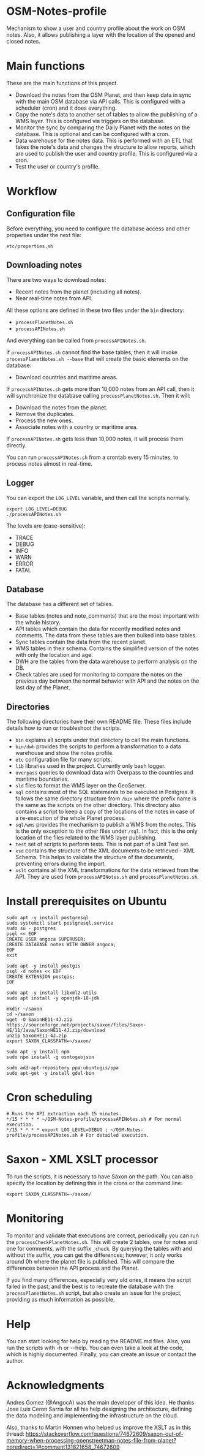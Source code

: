 # OSM-Notes-profile
Mechanism to show a user and country profile about the work on OSM notes.
Also, it allows publishing a layer with the location of the opened and
closed notes.


# Main functions

These are the main functions of this project.

* Download the notes from the OSM Planet, and then keep data in sync
with the main OSM database via API calls.
This is configured with a scheduler (cron) and it does everything.
* Copy the note's data to another set of tables to allow the
publishing of a WMS layer.
This is configured via triggers on the database.
* Monitor the sync by comparing the Daily Planet with the notes on the
database.
This is optional and can be configured with a cron.
* Data warehouse for the notes data.
This is performed with an ETL that takes the note's data and changes the
structure to allow reports, which are used to publish the user and
country profile.
This is configured via a cron.
* Test the user or country's profile.


# Workflow

## Configuration file

Before everything, you need to configure the database access and other
properties under the next file:

`etc/properties.sh`

## Downloading notes

There are two ways to download notes:

* Recent notes from the planet (including all notes).
* Near real-time notes from API.

All these options are defined in these two files under the `bin` directory:

* `processPlanetNotes.sh`
* `processAPINotes.sh`

And everything can be called from `processAPINotes.sh`.

If `processAPINotes.sh` cannot find the base tables, then it will invoke
`processPlanetNotes.sh --base` that will create the basic elements on the
database:

* Download countries and maritime areas.

If `processAPINotes.sh` gets more than 10,000 notes from an API call, then it
will synchronize the database calling `processPlanetNotes.sh`. Then it will:

* Download the notes from the planet.
* Remove the duplicates.
* Process the new ones.
* Associate notes with a country or maritime area.

If `processAPINotes.sh` gets less than 10,000 notes, it will process them
directly.

You can run `processAPINotes.sh` from a crontab every 15 minutes, to process
notes almost in real-time.

## Logger

You can export the `LOG_LEVEL` variable, and then call the scripts normally.

```
export LOG_LEVEL=DEBUG
./processAPINotes.sh
```

The levels are (case-sensitive):

* TRACE
* DEBUG
* INFO
* WARN
* ERROR
* FATAL

## Database

The database has a different set of tables.

* Base tables (notes and note_comments) that are the most important with the
whole history.
* API tables which contain the data for recently modified notes and comments.
The data from these tables are then bulked into base tables.
* Sync tables contain the data from the recent planet.
* WMS tables in their schema.
Contains the simplified version of the notes with only the location and age.
* DWH are the tables from the data warehouse to perform analysis on the DB.
* Check tables are used for monitoring to compare the notes on the previous day
between the normal behavior with API and the notes on the last day of the
Planet.

## Directories

The following directories have their own README file.
These files include details how to run or troubleshoot the scripts.

* `bin` explains all scripts under that directory to call the main functions.
* `bin/dwh` provides the scripts to perform a transformation to a data
  warehouse and show the notes profile.
* `etc` configuration file for many scripts. 
* `lib` libraries used in the project.
Currently only bash logger.
* `overpass` queries to download data with Overpass to the countries and
maritime boundaries.
* `sld` files to format the WMS layer on the GeoServer. 
* `sql` contains most of the SQL statements to be executed in Postgres.
It follows the same directory structure from `/bin` where the prefix name is
the same as the scripts on the other directory.
This directory also contains a script to keep a copy of the locations of the
notes in case of a re-execution of the whole Planet process.
* `sql/wms` provides the mechanism to publish a WMS from the notes.
This is the only exception to the other files under `/sql`.
In fact, this is the only location of the files related to the WMS layer
publishing.
* `test` set of scripts to perform tests.
This is not part of a Unit Test set. 
* `xsd` contains the structure of the XML documents to be retrieved - XML
Schema.
This helps to validate the structure of the documents, preventing errors
during the import.
* `xslt` contains all the XML transformations for the data retrieved from the
API. 
They are used from `processAPINotes.sh` and `processPlanetNotes.sh`.

# Install prerequisites on Ubuntu

```
sudo apt -y install postgresql
sudo systemctl start postgresql.service
sudo su - postgres
psql << EOF
CREATE USER angoca SUPERUSER;
CREATE DATABASE notes WITH OWNER angoca;
EOF
exit

sudo apt -y install postgis
psql -d notes << EOF
CREATE EXTENSION postgis;
EOF

sudo apt -y install libxml2-utils
sudo apt install -y openjdk-18-jdk

mkdir ~/saxon
cd ~/saxon
wget -O SaxonHE11-4J.zip https://sourceforge.net/projects/saxon/files/Saxon-HE/11/Java/SaxonHE11-4J.zip/download
unzip SaxonHE11-4J.zip
export SAXON_CLASSPATH=~/saxon/

sudo apt -y install npm
sudo npm install -g osmtogeojson

sudo add-apt-repository ppa:ubuntugis/ppa
sudo apt-get -y install gdal-bin
```

# Cron scheduling

```
# Runs the API extraction each 15 minutes.
*/15 * * * * ~/OSM-Notes-profile/processAPINotes.sh # For normal execution.
*/15 * * * * export LOG_LEVEL=DEBUG ; ~/OSM-Notes-profile/processAPINotes.sh # For detailed execution.
```

# Saxon - XML XSLT processor

To run the scripts, it is necessary to have Saxon on the path.
You can also specify the location by defining this in the crons or the command line:

```
export SAXON_CLASSPATH=~/saxon/
```

# Monitoring

To monitor and validate that executions are correct, periodically you can run
the `processCheckPlanetNotes.sh`. This will create 2 tables, one for notes and
one for comments, with the suffix `_check`.
By querying the tables with and without the suffix, you can get the
differences; however, it only works around 0h where the planet file is
published. This will compare the differences between the API process and the
Planet.

If you find many differences, especially very old ones, it means the script
failed in the past, and the best is to recreate the database with the
`processPlanetNotes.sh` script, but also create an issue for the project,
providing as much information as possible.

# Help

You can start looking for help by reading the README.md files.
Also, you run the scripts with -h or --help.
You can even take a look at the code, which is highly documented.
Finally, you can create an issue or contact the author.

# Acknowledgments

Andres Gomez (@AngocA) was the main developer of this idea.
He thanks Jose Luis Ceron Sarria for all his help designing the
architecture, defining the data modeling and implementing the infrastructure
on the cloud.

Also, thanks to Martin Honnen who helped us improve the XSLT as in this thread:
https://stackoverflow.com/questions/74672609/saxon-out-of-memory-when-processing-openstreetmap-notes-file-from-planet?noredirect=1#comment131821658_74672609

